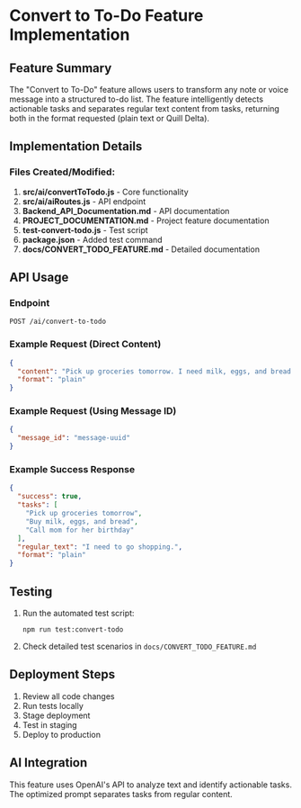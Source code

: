 # Convert to To-Do Feature Implementation

## Feature Summary

The "Convert to To-Do" feature allows users to transform any note or voice message into a structured to-do list. The feature intelligently detects actionable tasks and separates regular text content from tasks, returning both in the format requested (plain text or Quill Delta).

## Implementation Details

### Files Created/Modified:

1. **src/ai/convertToTodo.js** - Core functionality
2. **src/ai/aiRoutes.js** - API endpoint
3. **Backend_API_Documentation.md** - API documentation
4. **PROJECT_DOCUMENTATION.md** - Project feature documentation
5. **test-convert-todo.js** - Test script
6. **package.json** - Added test command
7. **docs/CONVERT_TODO_FEATURE.md** - Detailed documentation

## API Usage

### Endpoint
```
POST /ai/convert-to-todo
```

### Example Request (Direct Content)
```json
{
  "content": "Pick up groceries tomorrow. I need milk, eggs, and bread. Also remember to call mom for her birthday.",
  "format": "plain"
}
```

### Example Request (Using Message ID)
```json
{
  "message_id": "message-uuid"
}
```

### Example Success Response
```json
{
  "success": true,
  "tasks": [
    "Pick up groceries tomorrow",
    "Buy milk, eggs, and bread",
    "Call mom for her birthday"
  ],
  "regular_text": "I need to go shopping.",
  "format": "plain"
}
```

## Testing

1. Run the automated test script:
   ```
   npm run test:convert-todo
   ```

2. Check detailed test scenarios in `docs/CONVERT_TODO_FEATURE.md`

## Deployment Steps

1. Review all code changes
2. Run tests locally
3. Stage deployment
4. Test in staging
5. Deploy to production

## AI Integration

This feature uses OpenAI's API to analyze text and identify actionable tasks. The optimized prompt separates tasks from regular content. 